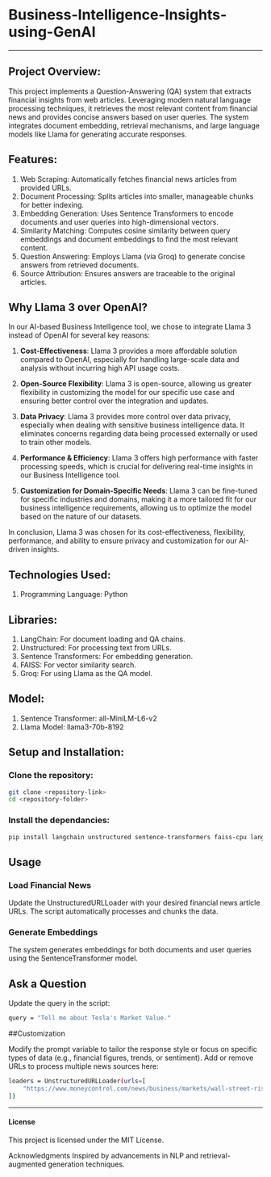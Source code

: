 # Business-Intelligence-Insights-using-GenAI
___________________________________________________

## Project Overview: 

This project implements a Question-Answering (QA) system that extracts financial insights from web articles. Leveraging modern natural language processing techniques, it retrieves the most relevant content from financial news and provides concise answers based on user queries. The system integrates document embedding, retrieval mechanisms, and large language models like Llama for generating accurate responses.


## Features: 

1. Web Scraping: Automatically fetches financial news articles from provided URLs.
2. Document Processing: Splits articles into smaller, manageable chunks for better indexing.
3. Embedding Generation: Uses Sentence Transformers to encode documents and user queries into high-dimensional vectors.
4. Similarity Matching: Computes cosine similarity between query embeddings and document embeddings to find the most relevant content.
5. Question Answering: Employs Llama (via Groq) to generate concise answers from retrieved documents.
6. Source Attribution: Ensures answers are traceable to the original articles.


## Why Llama 3 over OpenAI?

In our AI-based Business Intelligence tool, we chose to integrate Llama 3 instead of OpenAI for several key reasons:

1. **Cost-Effectiveness**: Llama 3 provides a more affordable solution compared to OpenAI, especially for handling large-scale data and analysis without incurring high API usage costs.

2. **Open-Source Flexibility**: Llama 3 is open-source, allowing us greater flexibility in customizing the model for our specific use case and ensuring better control over the integration and updates.

3. **Data Privacy**: Llama 3 provides more control over data privacy, especially when dealing with sensitive business intelligence data. It eliminates concerns regarding data being processed externally or used to train other models.

4. **Performance & Efficiency**: Llama 3 offers high performance with faster processing speeds, which is crucial for delivering real-time insights in our Business Intelligence tool.

5. **Customization for Domain-Specific Needs**: Llama 3 can be fine-tuned for specific industries and domains, making it a more tailored fit for our business intelligence requirements, allowing us to optimize the model based on the nature of our datasets.

In conclusion, Llama 3 was chosen for its cost-effectiveness, flexibility, performance, and ability to ensure privacy and customization for our AI-driven insights.


## Technologies Used:

1. Programming Language: Python



## Libraries:

1. LangChain: For document loading and QA chains.
2. Unstructured: For processing text from URLs.
3. Sentence Transformers: For embedding generation.
4. FAISS: For vector similarity search.
5. Groq: For using Llama as the QA model.


   
## Model:
1. Sentence Transformer: all-MiniLM-L6-v2
2. Llama Model: llama3-70b-8192


## Setup and Installation: 

### Clone the repository:
``` bash
git clone <repository-link>
cd <repository-folder>
```
### Install the dependancies:
```bash
pip install langchain unstructured sentence-transformers faiss-cpu langchain-groq transformers
```


## Usage

### Load Financial News

Update the UnstructuredURLLoader with your desired financial news article URLs. The script automatically processes and chunks the data.

### Generate Embeddings

The system generates embeddings for both documents and user queries using the SentenceTransformer model.


## Ask a Question

Update the query in the script:

```bash
query = "Tell me about Tesla's Market Value."
```

##Customization

Modify the prompt variable to tailor the response style or focus on specific types of data (e.g., financial figures, trends, or sentiment).
Add or remove URLs to process multiple news sources here:
```bash
loaders = UnstructuredURLLoader(urls=[
    "https://www.moneycontrol.com/news/business/markets/wall-street-rises-as-tesla-soars-on-ai-optimism-11351111.html"
])
```
_____________________________________________________________________________

#### License
This project is licensed under the MIT License.

Acknowledgments
Inspired by advancements in NLP and retrieval-augmented generation techniques.






